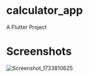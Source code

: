 # calculator_app

A Flutter Project

# Screenshots


![Screenshot_1733810625](https://github.com/user-attachments/assets/1ca514b8-3c6c-4fba-b483-d65e1e09df98)
